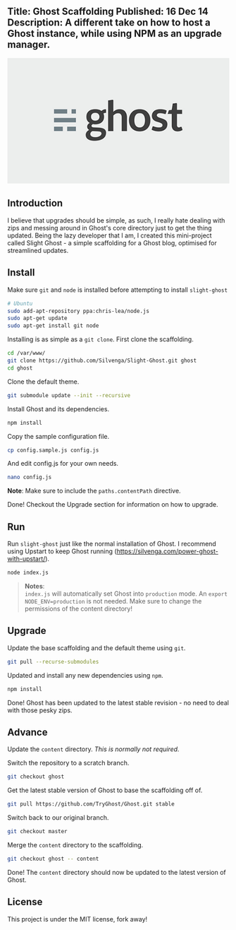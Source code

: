 Title: Ghost Scaffolding
Published: 16 Dec 14
Description: A different take on how to host a Ghost instance, while using NPM as an upgrade manager.
---

![The Ghost Blog logo.](/content/images/2014/12/ghost_logo-2.jpg)

## Introduction 

I believe that upgrades should be simple, as such, I really hate dealing with zips and messing around in Ghost's core directory just to get the thing updated. Being the lazy developer that I am, I created this mini-project called Slight Ghost - a simple scaffolding for a Ghost blog, optimised for streamlined updates. 

## Install

Make sure `git` and `node` is installed before attempting to install `slight-ghost`
```bash
# Ubuntu
sudo add-apt-repository ppa:chris-lea/node.js 
sudo apt-get update
sudo apt-get install git node
```

Installing is as simple as a `git clone`. First clone the scaffolding.
```bash
cd /var/www/ 
git clone https://github.com/Silvenga/Slight-Ghost.git ghost
cd ghost
```

Clone the default theme. 
```bash
git submodule update --init --recursive
```

Install Ghost and its dependencies.
```bash
npm install
```

Copy the sample configuration file. 
```bash
cp config.sample.js config.js
```

And edit config.js for your own needs. 
```bash
nano config.js
```

**Note**: Make sure to include the `paths.contentPath` directive. 

Done! Checkout the Upgrade section for information on how to upgrade. 

## Run

Run `slight-ghost` just like the normal installation of Ghost. I recommend using Upstart to keep Ghost running (https://silvenga.com/power-ghost-with-upstart/).
```bash
node index.js
```

>**Notes**:  
> `index.js` will automatically set Ghost into `production` mode. An `export NODE_ENV=production` is not needed. 
> Make sure to change the permissions of the content directory!

## Upgrade

Update the base scaffolding and the default theme using `git`.
```bash
git pull --recurse-submodules
```

Updated and install any new dependencies using `npm`.
```bash
npm install
```
Done! Ghost has been updated to the latest stable revision - no need to deal with those pesky zips. 

## Advance

Update the `content` directory.  *This is normally not required.* 

Switch the repository to a scratch branch. 
```bash
git checkout ghost
```

Get the latest stable version of Ghost to base the scaffolding off of. 
```bash
git pull https://github.com/TryGhost/Ghost.git stable
```

Switch back to our original branch. 
```bash
git checkout master
```

Merge the `content` directory to the scaffolding. 
```bash
git checkout ghost -- content
```
Done! The `content` directory should now be updated to the latest version of Ghost. 

## License

This project is under the MIT license, fork away!
